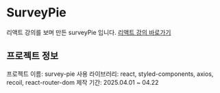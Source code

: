 # SurveyPie

리액트 강의를 보며 만든 surveyPie 입니다.
[리액트 강의 바로가기](https://www.inflearn.com/course/%EB%A6%AC%EC%95%A1%ED%8A%B8-%EC%8B%A4%EB%AC%B4%EC%84%9C%EB%B9%84%EC%8A%A4-%EC%A0%9C%EC%9E%91%ED%95%98%EA%B8%B0/dashboard)

## 프로젝트 정보

프로젝트 이름: survey-pie
사용 라이브러리: react, styled-components, axios, recoil, react-router-dom
제작 기간: 2025.04.01 ~ 04.22
